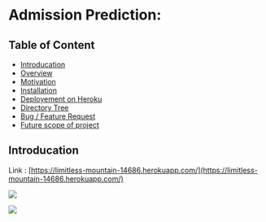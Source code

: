 # Admission Prediction: 

## Table of Content
  * [Introducation](#introducation)
  * [Overview](#overview)
  * [Motivation](#motivation)
  * [Installation](#installation)
  * [Deployement on Heroku](#deployement-on-heroku)
  * [Directory Tree](#directory-tree)
  * [Bug / Feature Request](#bug---feature-request)
  * [Future scope of project](#future-scope)

## Introducation
Link : [https://limitless-mountain-14686.herokuapp.com/](https://limitless-mountain-14686.herokuapp.com/)

[![](https://imgur.com/3HDixvZ)](https://limitless-mountain-14686.herokuapp.com/)

[![](https://imgur.com/I9KGYeC)](https://limitless-mountain-14686.herokuapp.com/)
